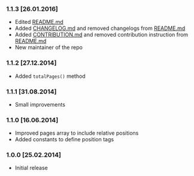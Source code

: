 ### 1.1.3 \[26.01.2016\]

- Edited [README.md](README.md)
- Added [CHANGELOG.md](CHANGELOG.md) and removed changelogs from [README.md](README.md)
- Added [CONTRIBUTION.md](CONTRIBUTION.md) and removed contribution instruction from [README.md](README.md)
- New maintainer of the repo

### 1.1.2 \[27.12.2014\]

- Added `totalPages()` method

### 1.1.1 \[31.08.2014\]

- Small improvements

### 1.1.0 \[16.06.2014\]

- Improved pages array to include relative positions
- Added constants to define position tags

### 1.0.0 \[25.02.2014\]

- Initial release
